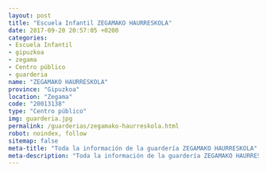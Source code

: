 ```yaml
---
layout: post
title: "Escuela Infantil ZEGAMAKO HAURRESKOLA"
date: 2017-09-20 20:57:05 +0200
categories:
- Escuela Infantil
- gipuzkoa
- zegama
- Centro público
- guarderia
name: "ZEGAMAKO HAURRESKOLA"
province: "Gipuzkoa"
location: "Zegama"
code: "20013138"
type: "Centro público"
img: guarderia.jpg
permalink: /guarderias/zegamako-haurreskola.html
robot: noindex, follow
sitemap: false
meta-title: "Toda la información de la guardería ZEGAMAKO HAURRESKOLA"
meta-description: "Toda la información de la guardería ZEGAMAKO HAURRESKOLA"
---
```

